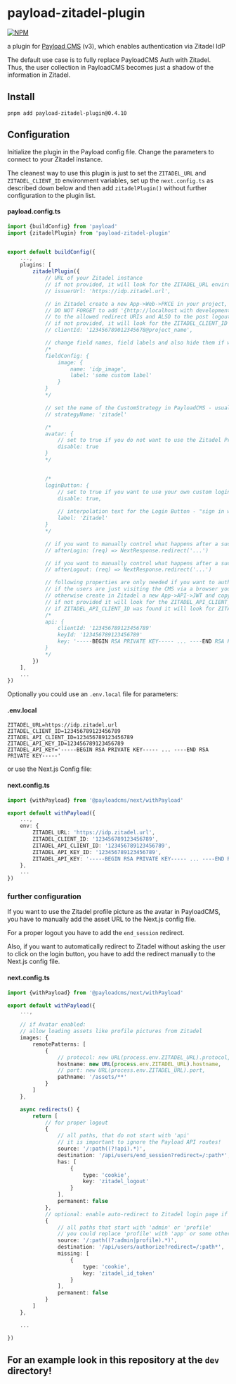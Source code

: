 # payload-zitadel-plugin

[![NPM](https://nodei.co/npm/payload-zitadel-plugin.png)](https://npmjs.org/package/payload-zitadel-plugin)

a plugin for [Payload CMS](https://payloadcms.com) (v3), which enables authentication via Zitadel IdP

The default use case is to fully replace PayloadCMS Auth with Zitadel.
Thus, the user collection in PayloadCMS becomes just a shadow of the information in Zitadel.

## Install

```shell
pnpm add payload-zitadel-plugin@0.4.10
```

## Configuration

Initialize the plugin in the Payload config file. Change the parameters to connect to your Zitadel instance.

The cleanest way to use this plugin is just to set the `ZITADEL_URL` and `ZITADEL_CLIENT_ID` environment variables,
set up the `next.config.ts` as described down below and then add `zitadelPlugin()` without further configuration to the
plugin list.

#### payload.config.ts

```typescript
import {buildConfig} from 'payload'
import {zitadelPlugin} from 'payload-zitadel-plugin'


export default buildConfig({
    ...,
    plugins: [
        zitadelPlugin({
            // URL of your Zitadel instance
            // if not provided, it will look for the ZITADEL_URL environment variable
            // issuerUrl: 'https://idp.zitadel.url',

            // in Zitadel create a new App->Web->PKCE in your project, then copy the Client ID
            // DO NOT FORGET to add '{http://localhost with development mode on or https://your-domain.tld}/api/users/callback'
            // to the allowed redirect URIs and ALSO to the post logout redirect URIs
            // if not provided, it will look for the ZITADEL_CLIENT_ID environment variable
            // clientId: '123456789012345678@project_name',

            // change field names, field labels and also hide them if wanted
            /* 
            fieldConfig: {
                image: {
                    name: 'idp_image',
                    label: 'some custom label'
                }
            }
            */

            // set the name of the CustomStrategy in PayloadCMS - usually not necessary
            // strategyName: 'zitadel'

            /* 
            avatar: {
                // set to true if you do not want to use the Zitadel Profile Picture as the Avatar
                disable: true
            }
            */


            /* 
            loginButton: {
                // set to true if you want to use your own custom login button
                disable: true,
                
                // interpolation text for the Login Button - "sign in with ..."
                label: 'Zitadel'
            }
            */

            // if you want to manually control what happens after a successful login
            // afterLogin: (req) => NextResponse.redirect('...')

            // if you want to manually control what happens after a successful logout
            // afterLogout: (req) => NextResponse.redirect('...')

            // following properties are only needed if you want to authenticate clients (e.g. a mobile app) for the API
            // if the users are just visiting the CMS via a browser you can ignore all of them
            // otherwise create in Zitadel a new App->API->JWT and copy the Client ID, Key ID and the Key itself
            // if not provided it will look for the ZITADEL_API_CLIENT_ID environment variable
            // if ZITADEL_API_CLIENT_ID was found it will look for ZITADEL_API_KEY_ID and ZITADEL_API_KEY
            /* 
            api: {
                clientId: '123456789123456789'
                keyId: '123456789123456789'
                key: '-----BEGIN RSA PRIVATE KEY----- ... ----END RSA PRIVATE KEY-----'
            }
            */
        })
    ],
    ...
})
```

Optionally you could use an `.env.local` file for parameters:

#### .env.local

```dotenv
ZITADEL_URL=https://idp.zitadel.url
ZITADEL_CLIENT_ID=123456789123456789
ZITADEL_API_CLIENT_ID=123456789123456789
ZITADEL_API_KEY_ID=123456789123456789
ZITADEL_API_KEY='-----BEGIN RSA PRIVATE KEY----- ... ----END RSA PRIVATE KEY-----'
```

or use the Next.js Config file:

#### next.config.ts

```typescript
import {withPayload} from '@payloadcms/next/withPayload'

export default withPayload({
    ...,
    env: {
        ZITADEL_URL: 'https://idp.zitadel.url',
        ZITADEL_CLIENT_ID: '123456789123456789',
        ZITADEL_API_CLIENT_ID: '123456789123456789',
        ZITADEL_API_KEY_ID: '123456789123456789',
        ZITADEL_API_KEY: '-----BEGIN RSA PRIVATE KEY----- ... ----END RSA PRIVATE KEY-----'
    },
    ...
})
```

### further configuration

If you want to use the Zitadel profile picture as the avatar in PayloadCMS,
you have to manually add the asset URL to the Next.js config file.

For a proper logout you have to add the `end_session` redirect.

Also, if you want to automatically redirect to Zitadel without asking the user to click on the login button,
you have to add the redirect manually to the Next.js config file.

#### next.config.ts

```typescript
import {withPayload} from '@payloadcms/next/withPayload'

export default withPayload({
    ...,

    // if Avatar enabled:
    // allow loading assets like profile pictures from Zitadel
    images: {
        remotePatterns: [
            {
                // protocol: new URL(process.env.ZITADEL_URL).protocol,
                hostname: new URL(process.env.ZITADEL_URL).hostname,
                // port: new URL(process.env.ZITADEL_URL).port,
                pathname: '/assets/**'
            }
        ]
    },

    async redirects() {
        return [
            // for proper logout
            {
                // all paths, that do not start with 'api'
                // it is important to ignore the Payload API routes!
                source: '/:path((?!api).*)',
                destination: '/api/users/end_session?redirect=/:path*',
                has: [
                    {
                        type: 'cookie',
                        key: 'zitadel_logout'
                    }
                ],
                permanent: false
            },
            // optional: enable auto-redirect to Zitadel login page if not logged in
            {
                // all paths that start with 'admin' or 'profile'
                // you could replace 'profile' with 'app' or some other protected route
                source: '/:path((?:admin|profile).*)',
                destination: '/api/users/authorize?redirect=/:path*',
                missing: [
                    {
                        type: 'cookie',
                        key: 'zitadel_id_token'
                    }
                ],
                permanent: false
            }
        ]
    },

    ...

})
```

## For an example look in this repository at the `dev` directory!